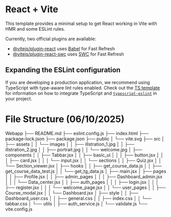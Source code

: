 # React + Vite

This template provides a minimal setup to get React working in Vite with HMR and some ESLint rules.

Currently, two official plugins are available:

- [@vitejs/plugin-react](https://github.com/vitejs/vite-plugin-react/blob/main/packages/plugin-react) uses [Babel](https://babeljs.io/) for Fast Refresh
- [@vitejs/plugin-react-swc](https://github.com/vitejs/vite-plugin-react/blob/main/packages/plugin-react-swc) uses [SWC](https://swc.rs/) for Fast Refresh

## Expanding the ESLint configuration

If you are developing a production application, we recommend using TypeScript with type-aware lint rules enabled. Check out the [TS template](https://github.com/vitejs/vite/tree/main/packages/create-vite/template-react-ts) for information on how to integrate TypeScript and [`typescript-eslint`](https://typescript-eslint.io) in your project.

# File Structure (06/10/2025)

Webapp
├── README.md
├── eslint.config.js
├── index.html
├── package-lock.json
├── package.json
├── public
│   └── vite.svg
├── src
│   ├── assets
│   │   └── images
│   │       ├── illstration_1.jpg
│   │       ├── illstration_2.jpg
│   │       ├── portrait.jpg
│   │       └── welcome.jpg
│   ├── components
│   │   ├── Tabbar.jsx
│   │   ├── basic_ui
│   │   │   ├── button.jsx
│   │   │   ├── card.jsx
│   │   │   └── input.jsx
│   │   └── sections
│   │       ├── Quiz.jsx
│   │       └── Section_viewer.jsx
│   ├── hooks
│   │   ├── get_course_data.js
│   │   ├── get_course_data_test.js
│   │   └── get_tg_data.js
│   ├── main.jsx
│   ├── pages
│   │   ├── Profile.jsx
│   │   ├── admin_pages
│   │   │   ├── Dashboard_admin.jsx
│   │   │   └── Data_center.jsx
│   │   ├── auth_pages
│   │   │   ├── login.jsx
│   │   │   ├── register.jsx
│   │   │   └── welcome_page.jsx
│   │   └── user_pages
│   │       ├── Course_modal.jsx
│   │       └── Dashboard.jsx
│   ├── style
│   │   ├── Dashboard_user.css
│   │   ├── general.css
│   │   ├── index.css
│   │   └── tabbar.css
│   └── utils
│       ├── auth_service.js
│       └── validate.js
└── vite.config.js